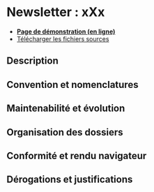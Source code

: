 # Newsletter : xXx

* **[Page de démonstration (en ligne)](#)**
* [Télécharger les fichiers sources](#)

## Description

## Convention et nomenclatures

## Maintenabilité et évolution

## Organisation des dossiers

## Conformité et rendu navigateur

## Dérogations et justifications